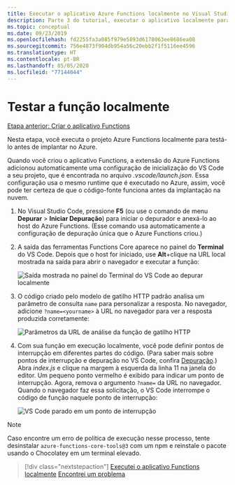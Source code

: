 ```yaml
---
title: Executar o aplicativo Azure Functions localmente no Visual Studio Code
description: Parte 3 do tutorial, executar o aplicativo localmente para testá-lo.
ms.topic: conceptual
ms.date: 09/23/2019
ms.openlocfilehash: fd2255fa3a085f979e5893d6178063ee8686ea08
ms.sourcegitcommit: 756e4873f904db954a56c20ebb2f1f5116ee4596
ms.translationtype: HT
ms.contentlocale: pt-BR
ms.lasthandoff: 05/05/2020
ms.locfileid: "77144044"
---
```

# <a name="test-the-function-locally"></a>Testar a função localmente

[Etapa anterior: Criar o aplicativo Functions](tutorial-vscode-serverless-node-02.md)

Nesta etapa, você executa o projeto Azure Functions localmente para testá-lo antes de implantar no Azure.

Quando você criou o aplicativo Functions, a extensão do Azure Functions adicionou automaticamente uma configuração de inicialização do VS Code a seu projeto, que é encontrada no arquivo *.vscode/launch.json*. Essa configuração usa o mesmo runtime que é executado no Azure, assim, você pode ter certeza de que o código-fonte funciona antes da implantação na nuvem.

1. No Visual Studio Code, pressione **F5** (ou use o comando de menu **Depurar** > **Iniciar Depuração**) para iniciar o depurador e anexá-lo ao host do Azure Functions. (Esse comando usa automaticamente a configuração de depuração única que o Azure Functions criou.)

1. A saída das ferramentas Functions Core aparece no painel do **Terminal** do VS Code. Depois que o host for iniciado, use **Alt**+clique na URL local mostrada na saída para abrir o navegador e executar a função:

    ![Saída mostrada no painel do Terminal do VS Code ao depurar localmente](media/functions-extension/local-test-output.png)

1. O código criado pelo modelo de gatilho HTTP padrão analisa um parâmetro de consulta `name` para personalizar a resposta. No navegador, adicione `?name=<yourname>` à URL no navegador para ver a resposta produzida corretamente:

    ![Parâmetros da URL de análise da função de gatilho HTTP](media/functions-extension/local-test-browser.png)

1. Com sua função em execução localmente, você pode definir pontos de interrupção em diferentes partes do código. (Para saber mais sobre pontos de interrupção e depuração no VS Code, confira [Depuração](https://code.visualstudio.com/docs/editor/debugging).) Abra *index.js* e clique na margem à esquerda da linha 11 na janela do editor. Um pequeno ponto vermelho é exibido para indicar um ponto de interrupção. Agora, remova o argumento `?name=` da URL no navegador. Quando o navegador faz essa solicitação, o VS Code interrompe o código de função naquele ponto de interrupção:

    ![VS Code parado em um ponto de interrupção](media/functions-extension/debugging-breakpoint.png)

> [!Note]
>
> Caso encontre um erro de política de execução nesse processo, tente desinstalar `azure-functions-core-tools@3` com um npm e reinstale o pacote usando o Chocolatey em um terminal elevado.

> [!div class="nextstepaction"]
> [Executei o aplicativo Functions localmente](tutorial-vscode-serverless-node-04.md) [Encontrei um problema](https://www.research.net/r/PWZWZ52?tutorial=node-deployment-azurefunctions&step=run-app)
